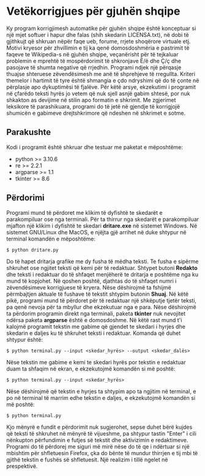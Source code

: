 # Vetëkorrigjues për gjuhën shqipe

Ky program korrigjimesh automatike për gjuhën shqipe është konceptuar si një mjet softuer i hapur dhe falas (shih skedarin LICENSA.txt), në dobi të gjithkujt që shkruan nëpër faqe ueb, forume, rrjete shoqërore virtuale etj. Motivi kryesor për zhvillimin e tij ka qenë domosdoshmëria e pastrimit të faqeve te Wikipedia-s në gjuhën shqipe, veçanërisht për të tejkaluar problemin e mprehtë të mospërdorimit të shkronjave Ë/ë dhe Ç/ç dhe pasojave të shumta negative që rrjedhin. Programi ndjek një përqasje thuajse shteruese zëvendësimesh me anë të shprehjeve të rregullta. Kriteri themelor i hartimit të tyre është shmangia e çdo ndryshimi që do të çonte në përplasje apo dykuptimësi të fjalëve. Për këtë arsye, ekzekutimi i programit në çfarëdo teksti hyrës jo vetem që nuk sjell asnjë gabim shtesë, por nuk shkakton as devijime në stilin apo formatin e shkrimit. Me zgjerimet leksikore të parashikuara, programi do të jetë në gjendje të korrigjojë shumicën e gabimeve drejtshkrimore që ndeshen në shkrimet e sotme.

## Parakushte

Kodi i programit është shkruar dhe testuar me paketat e mëposhtëme:
- python >= 3.10.6
- re >= 2.2.1
- argparse >= 1.1
- tkinter >= 8.6

## Përdorimi

Programi mund të përdoret me klikim të dyfishtë te skedarët e parakompiluar ose nga terminali. Për ta thirrur nga skedarët e parakompiluar mjafton një klikim i dyfishtë te skedari **dritare.exe** në sistemet Windows. Në sistemet GNU/Linux dhe MacOS, e njëjta gjë arrihet në duke shtypur në terminal komandën e mëposhtëme:

```
$ python dritare.py
```

Do të hapet dritarja grafike me dy fusha të mëdha teksti. Te fusha e sipërme shkruhet ose ngjitet teksti që kemi për të redaktuar. Shtypet butoni **Redakto** dhe teksti i redaktuar do të shfaqet menjëherë te dritarja e poshtëme nga ku mund të kopjohet. Në qoshen poshtë, djathtas do të shfaqet numri i zëvendësimeve korrigjuese të kryera. Nëse dëshirojmë ta fshijmë përmbajtjen aktuale të fushave të tekstit shtypim butonin **Shuaj**. Në këtë pikë, programi mund të përdoret për të redaktuar një shkëputje tjetër teksti, pa qenë nevoja për ta mbyllur dhe ekzekutuar nga e para. Nëse dëshirojmë ta përdorim programin direkt nga terminali, paketa **tkinter** nuk nevojitet ndërsa paketa **argparse** është e domosdoshme. Në këtë rast mund t'i kalojmë programit tekstin me gabime që gjendet te skedari i hyrjes dhe skedarin e daljes ku të shkruhet teksti i redaktuar. Komanda që duhet shtypur është:

```
$ python terminal.py --input <skedar_hyrës> --output <skedar_dalës>
```

Nëse tekstin me gabime e kemi te skedari hyrës por tekstin e redaktuar duam ta shfaqim në ekran, e ekzekutojmë komandën si më poshtë:

```
$ python terminal.py --input <skedar_hyrës>
```

Nëse dëshirojmë që tekstin e hyrjes ta shtypim apo ta ngjitim në terminal, e po në terminal të marrim edhe tekstin e daljes, e ekzekutojmë komandën si më poshtë:

```
$ python terminal.py
```

Kjo mënyrë e fundit e përdorimit nuk sugjerohet, sepse duhet bërë kujdes që teksti të shkruhet në mënyrë të vijueshme, pa shtypur tastin "Enter" i cili nënkupton përfundimin e futjes së tekstit dhe aktivizimin e redaktimeve. Programi do të përdorej me siguri më mirë nëse do të qe i ndërtuar si një mbishtim për shfletuesin Firefox, çka do bënte të mundur thirrjen e tij mbi të gjithë tekstin e fushës së shfletuesit. Një realizim i tillë ngelet në prespektivë.
